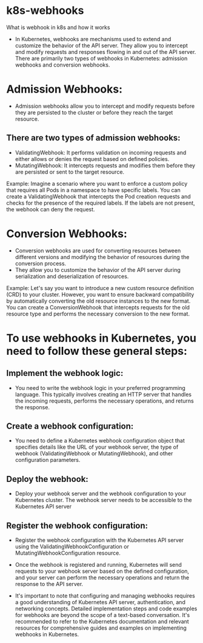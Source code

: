 # k8s-webhooks
What is webhook in k8s and how it works


- In Kubernetes, webhooks are mechanisms used to extend and customize the behavior of the API server. They allow you to intercept and modify requests and responses flowing in and out of the API server. There are primarily two types of webhooks in Kubernetes: admission webhooks and conversion webhooks.

# Admission Webhooks:

- Admission webhooks allow you to intercept and modify requests before they are persisted to the cluster or before they reach the target resource.

## There are two types of admission webhooks:
* ValidatingWebhook: It performs validation on incoming requests and either allows or denies the request based on defined policies.
* MutatingWebhook: It intercepts requests and modifies them before they are persisted or sent to the target resource.

Example: Imagine a scenario where you want to enforce a custom policy that requires all Pods in a namespace to have specific labels. You can create a ValidatingWebhook that intercepts the Pod creation requests and checks for the presence of the required labels. If the labels are not present, the webhook can deny the request.

# Conversion Webhooks:

- Conversion webhooks are used for converting resources between different versions and modifying the behavior of resources during the conversion process.
- They allow you to customize the behavior of the API server during serialization and deserialization of resources.

Example: Let's say you want to introduce a new custom resource definition (CRD) to your cluster. However, you want to ensure backward compatibility by automatically converting the old resource instances to the new format. You can create a ConversionWebhook that intercepts requests for the old resource type and performs the necessary conversion to the new format.

# To use webhooks in Kubernetes, you need to follow these general steps:

## Implement the webhook logic: 
  - You need to write the webhook logic in your preferred programming language. This typically involves creating an HTTP server that handles the incoming requests, performs the necessary operations, and returns the response.
## Create a webhook configuration: 
  - You need to define a Kubernetes webhook configuration object that specifies details like the URL of your webhook server, the type of webhook (ValidatingWebhook or MutatingWebhook), and other configuration parameters.
## Deploy the webhook: 
  - Deploy your webhook server and the webhook configuration to your Kubernetes cluster. The webhook server needs to be accessible to the Kubernetes API server
## Register the webhook configuration: 
  - Register the webhook configuration with the Kubernetes API server using the ValidatingWebhookConfiguration or MutatingWebhookConfiguration resource.
- Once the webhook is registered and running, Kubernetes will send requests to your webhook server based on the defined configuration, and your server can perform the necessary operations and return the response to the API server.

- It's important to note that configuring and managing webhooks requires a good understanding of Kubernetes API server, authentication, and networking concepts. Detailed implementation steps and code examples for webhooks are beyond the scope of a text-based conversation. It's recommended to refer to the Kubernetes documentation and relevant resources for comprehensive guides and examples on implementing webhooks in Kubernetes.
